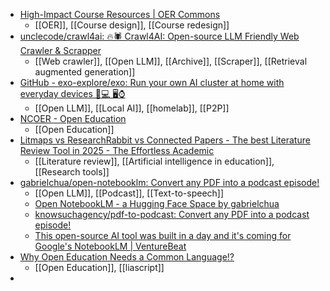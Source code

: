- [High-Impact Course Resources | OER Commons](https://oertx.highered.texas.gov/hubs/impact)
	- [[OER]], [[Course design]], [[Course redesign]]
- [unclecode/crawl4ai: 🔥🕷️ Crawl4AI: Open-source LLM Friendly Web Crawler & Scrapper](https://github.com/unclecode/crawl4ai)
	- [[Web crawler]], [[Open LLM]], [[Archive]], [[Scraper]], [[Retrieval augmented generation]]
- [GitHub - exo-explore/exo: Run your own AI cluster at home with everyday devices 📱💻 🖥️⌚](https://github.com/exo-explore/exo)
	- [[Open LLM]], [[Local AI]], [[homelab]], [[P2P]]
- [NCOER - Open Education](https://www.ncoer.org/)
	- [[Open Education]]
- [Litmaps vs ResearchRabbit vs Connected Papers - The best Literature Review Tool in 2025 - The Effortless Academic](https://effortlessacademic.com/litmaps-vs-researchrabbit-vs-connected-papers-the-best-literature-review-tool-in-2025/)
	- [[Literature review]], [[Artificial intelligence in education]], [[Research tools]]
- [gabrielchua/open-notebooklm: Convert any PDF into a podcast episode!](https://github.com/gabrielchua/open-notebooklm)
	- [[Open LLM]], [[Podcast]], [[Text-to-speech]]
	- [Open NotebookLM - a Hugging Face Space by gabrielchua](https://huggingface.co/spaces/gabrielchua/open-notebooklm)
	- [knowsuchagency/pdf-to-podcast: Convert any PDF into a podcast episode!](https://github.com/knowsuchagency/pdf-to-podcast)
	- [This open-source AI tool was built in a day and it's coming for Google's NotebookLM | VentureBeat](https://venturebeat.com/ai/this-open-source-ai-tool-was-built-in-a-day-and-its-coming-for-googles-notebooklm/)
- [Why Open Education Needs a Common Language!?](https://liascript.github.io/blog/why-open-education-needs-a-common-language/)
	- [[Open Education]], [[liascript]]
-